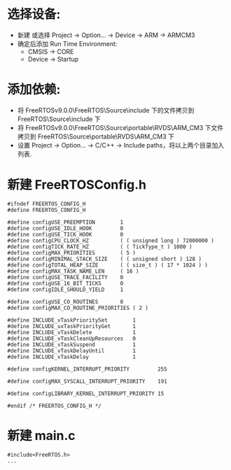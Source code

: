 # 选择设备:
  * 新建 或选择  Project -> Option... -> Device -> ARM -> ARMCM3
  * 确定后添加 Run Time Environment:
    * CMSIS -> CORE
    * Device -> Startup


# 添加依赖:
  * 将 FreeRTOSv9.0.0\FreeRTOS\Source\include 下的文件拷贝到 FreeRTOS\Source\include 下
  * 将 FreeRTOSv9.0.0\FreeRTOS\Source\portable\RVDS\ARM_CM3 下文件拷贝到 FreeRTOS\Source\portable\RVDS\ARM_CM3 下
  * 设置 Project -> Option... -> C/C++ -> Include paths，将以上两个目录加入列表.


# 新建 FreeRTOSConfig.h

    #ifndef FREERTOS_CONFIG_H
    #define FREERTOS_CONFIG_H
    
    #define configUSE_PREEMPTION		1
    #define configUSE_IDLE_HOOK			0
    #define configUSE_TICK_HOOK			0
    #define configCPU_CLOCK_HZ			( ( unsigned long ) 72000000 )	
    #define configTICK_RATE_HZ			( ( TickType_t ) 1000 )
    #define configMAX_PRIORITIES		( 5 )
    #define configMINIMAL_STACK_SIZE	( ( unsigned short ) 128 )
    #define configTOTAL_HEAP_SIZE		( ( size_t ) ( 17 * 1024 ) )
    #define configMAX_TASK_NAME_LEN		( 16 )
    #define configUSE_TRACE_FACILITY	0
    #define configUSE_16_BIT_TICKS		0
    #define configIDLE_SHOULD_YIELD		1
    
    #define configUSE_CO_ROUTINES 		0
    #define configMAX_CO_ROUTINE_PRIORITIES ( 2 )
    
    #define INCLUDE_vTaskPrioritySet		1
    #define INCLUDE_uxTaskPriorityGet		1
    #define INCLUDE_vTaskDelete				1
    #define INCLUDE_vTaskCleanUpResources	0
    #define INCLUDE_vTaskSuspend			1
    #define INCLUDE_vTaskDelayUntil			1
    #define INCLUDE_vTaskDelay				1
    
    #define configKERNEL_INTERRUPT_PRIORITY 		255
    
    #define configMAX_SYSCALL_INTERRUPT_PRIORITY 	191
    
    #define configLIBRARY_KERNEL_INTERRUPT_PRIORITY	15
    
    #endif /* FREERTOS_CONFIG_H */


# 新建 main.c

    #include<FreeRTOS.h>
    ...
